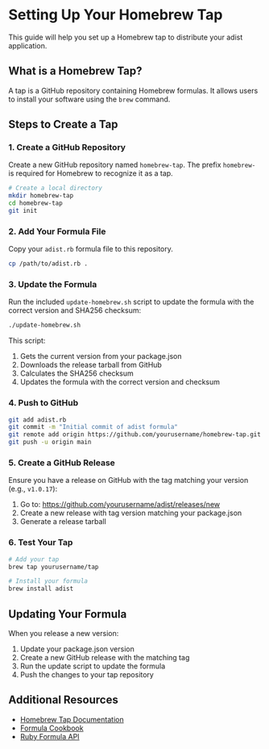# Setting Up Your Homebrew Tap

This guide will help you set up a Homebrew tap to distribute your adist application.

## What is a Homebrew Tap?

A tap is a GitHub repository containing Homebrew formulas. It allows users to install your software using the `brew` command.

## Steps to Create a Tap

### 1. Create a GitHub Repository

Create a new GitHub repository named `homebrew-tap`. The prefix `homebrew-` is required for Homebrew to recognize it as a tap.

```bash
# Create a local directory
mkdir homebrew-tap
cd homebrew-tap
git init
```

### 2. Add Your Formula File

Copy your `adist.rb` formula file to this repository.

```bash
cp /path/to/adist.rb .
```

### 3. Update the Formula

Run the included `update-homebrew.sh` script to update the formula with the correct version and SHA256 checksum:

```bash
./update-homebrew.sh
```

This script:
1. Gets the current version from your package.json
2. Downloads the release tarball from GitHub
3. Calculates the SHA256 checksum
4. Updates the formula with the correct version and checksum

### 4. Push to GitHub

```bash
git add adist.rb
git commit -m "Initial commit of adist formula"
git remote add origin https://github.com/yourusername/homebrew-tap.git
git push -u origin main
```

### 5. Create a GitHub Release

Ensure you have a release on GitHub with the tag matching your version (e.g., `v1.0.17`):

1. Go to: https://github.com/yourusername/adist/releases/new
2. Create a new release with tag version matching your package.json
3. Generate a release tarball

### 6. Test Your Tap

```bash
# Add your tap
brew tap yourusername/tap

# Install your formula
brew install adist
```

## Updating Your Formula

When you release a new version:

1. Update your package.json version
2. Create a new GitHub release with the matching tag
3. Run the update script to update the formula
4. Push the changes to your tap repository

## Additional Resources

- [Homebrew Tap Documentation](https://docs.brew.sh/Taps)
- [Formula Cookbook](https://docs.brew.sh/Formula-Cookbook)
- [Ruby Formula API](https://rubydoc.brew.sh/Formula) 